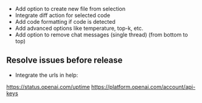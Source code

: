 - Add option to create new file from selection
- Integrate diff action for selected code
- Add code formatting if code is detected
- Add advanced options like temperature, top-k, etc.
- Add option to remove chat messages (single thread) (from bottom to top)

## Resolve issues before release

- Integrate the urls in help:

https://status.openai.com/uptime
https://platform.openai.com/account/api-keys
